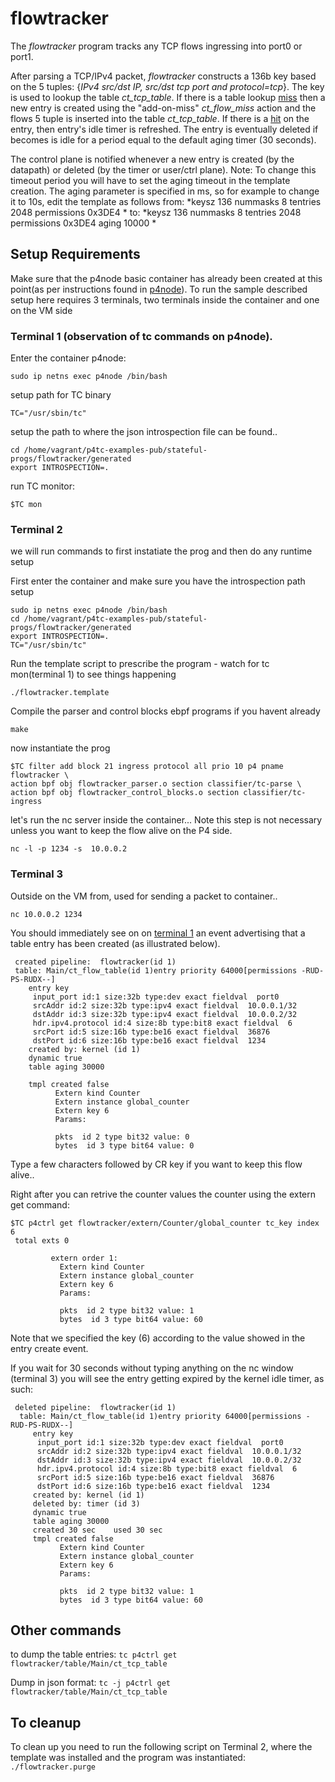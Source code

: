 # flowtracker

The *flowtracker* program tracks any TCP flows ingressing into port0 or port1.

After parsing a TCP/IPv4 packet, *flowtracker* constructs a 136b key based on the 5 tuples: {*IPv4 src/dst IP, src/dst tcp port and protocol=tcp*}. The key is used to lookup the table *ct_tcp_table*. If there is a table lookup <u>miss</u> then a new entry is created using the "add-on-miss" *ct_flow_miss* action and the flows 5 tuple is inserted into the table *ct_tcp_table*. If there is a <u>hit</u> on the entry, then entry's idle timer is refreshed. The entry is eventually deleted if becomes is idle for a period equal to the default aging timer (30 seconds).

The control plane is notified whenever a new entry is created (by the datapath) or deleted (by the timer or user/ctrl plane). Note: To change this timeout period you will have to set the aging timeout in the template creation. The aging parameter is specified in ms, so for example to change it to 10s, edit the template as follows from:
*keysz 136 nummasks 8 tentries 2048 permissions 0x3DE4 \*
to:
*keysz 136 nummasks 8 tentries 2048 permissions 0x3DE4 aging 10000 \*

## Setup Requirements

Make sure that the p4node basic container has already been created at this point(as per instructions found in [p4node](https://github.com/p4tc-dev/p4tc-examples-pub.git)). To run the sample described setup here requires 3 terminals, two terminals inside the container and one on the VM side

### Terminal 1 (observation of tc commands on p4node).

Enter the container p4node:

`sudo ip netns exec p4node /bin/bash`

setup path for TC binary

`TC="/usr/sbin/tc"`

setup the path to where the json introspection file can be found..

```
cd /home/vagrant/p4tc-examples-pub/stateful-progs/flowtracker/generated
export INTROSPECTION=.
```

run TC monitor:

`$TC mon`

### Terminal 2

we will run commands to first instatiate the prog and then do any runtime setup

First enter the container and make sure you have the introspection path setup

```
sudo ip netns exec p4node /bin/bash
cd /home/vagrant/p4tc-examples-pub/stateful-progs/flowtracker/generated
export INTROSPECTION=.
TC="/usr/sbin/tc"
```

Run the template script to prescribe the program - watch for tc mon(terminal 1) to see things happening

`./flowtracker.template`

Compile the parser and control blocks ebpf programs if you havent already

`make`

now instantiate the prog

```
$TC filter add block 21 ingress protocol all prio 10 p4 pname flowtracker \
action bpf obj flowtracker_parser.o section classifier/tc-parse \
action bpf obj flowtracker_control_blocks.o section classifier/tc-ingress
```

let's run the nc server inside the container... Note this step is not necessary unless you want to keep the flow alive on the P4 side.

`nc -l -p 1234 -s  10.0.0.2`

### Terminal 3

Outside on the VM from, used for sending a packet to container..

`nc 10.0.0.2 1234`

You should immediately see on on <u>terminal 1</u> an event advertising that a table entry has been created (as illustrated below).

```
 created pipeline:  flowtracker(id 1)
 table: Main/ct_flow_table(id 1)entry priority 64000[permissions -RUD-PS-RUDX--]
    entry key
     input_port id:1 size:32b type:dev exact fieldval  port0
     srcAddr id:2 size:32b type:ipv4 exact fieldval  10.0.0.1/32
     dstAddr id:3 size:32b type:ipv4 exact fieldval  10.0.0.2/32
     hdr.ipv4.protocol id:4 size:8b type:bit8 exact fieldval  6
     srcPort id:5 size:16b type:be16 exact fieldval  36876
     dstPort id:6 size:16b type:be16 exact fieldval  1234
    created by: kernel (id 1)
    dynamic true
    table aging 30000

    tmpl created false
          Extern kind Counter
          Extern instance global_counter
          Extern key 6
          Params:

          pkts  id 2 type bit32 value: 0
          bytes  id 3 type bit64 value: 0
```

Type a few characters followed by CR key if you want to keep this flow alive..

Right after you can retrive the counter values the counter using the extern get command:

```
$TC p4ctrl get flowtracker/extern/Counter/global_counter tc_key index 6
 total exts 0
 
         extern order 1:
           Extern kind Counter
           Extern instance global_counter
           Extern key 6
           Params:
 
           pkts  id 2 type bit32 value: 1
           bytes  id 3 type bit64 value: 60
```

Note that we specified the key (6) according to the value showed in the entry create event.

If you wait for 30 seconds without typing anything on the nc window (terminal 3) you will see the entry getting expired by the kernel idle timer, as such:

```
 deleted pipeline:  flowtracker(id 1)
  table: Main/ct_flow_table(id 1)entry priority 64000[permissions -RUD-PS-RUDX--]
     entry key
      input_port id:1 size:32b type:dev exact fieldval  port0
      srcAddr id:2 size:32b type:ipv4 exact fieldval  10.0.0.1/32
      dstAddr id:3 size:32b type:ipv4 exact fieldval  10.0.0.2/32
      hdr.ipv4.protocol id:4 size:8b type:bit8 exact fieldval  6
      srcPort id:5 size:16b type:be16 exact fieldval  36876
      dstPort id:6 size:16b type:be16 exact fieldval  1234
     created by: kernel (id 1)
     deleted by: timer (id 3)
     dynamic true
     table aging 30000
     created 30 sec    used 30 sec
     tmpl created false
           Extern kind Counter
           Extern instance global_counter
           Extern key 6
           Params:
 
           pkts  id 2 type bit32 value: 1
           bytes  id 3 type bit64 value: 60
```

Other commands
---------------
to dump the table entries:
`tc p4ctrl get flowtracker/table/Main/ct_tcp_table`

Dump in json format:
`tc -j p4ctrl get flowtracker/table/Main/ct_tcp_table`

To cleanup
----------
To clean up you need to run the following script on Terminal 2, where the template was installed and the program was instantiated:
`./flowtracker.purge`
